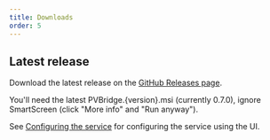 ```yaml
---
title: Downloads
order: 5
---
```

## Latest release
Download the latest release on the [GitHub Releases page](https://github.com/CodeCasterNL/PVBridge/releases).

You'll need the latest PVBridge.{version}.msi (currently 0.7.0), ignore SmartScreen (click "More info" and "Run anyway").

See [Configuring the service](./configuration.md) for configuring the service using the UI.
